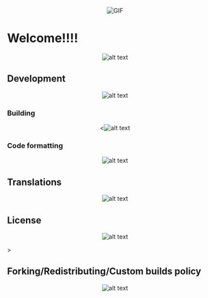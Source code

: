 <p align="center">
  <img src="https://cdn.discordapp.com/attachments/1245131116478992394/1253904620330291271/tumblr_554001fb74ab829d4dd4399aa40fb255_77d0374c_1280.gif" alt="GIF"/>
</p>

Welcome!!!!
=======
<p align="center">
  <img src="https://th.bing.com/th/id/R.9a18cc4a4c0f782d75857b3fa83ac354?rik=04w15GPIW7oHTw&riu=http%3A%2F%2Fi1128.photobucket.com%2Falbums%2Fm497%2Fholleyteatime%2Fbowboarder_lavender.gif&ehk=8ne5mj96B59BDmI1Rnu2RKZCz81GKt8m4yE4G8sh1ZM%3D&risl=&pid=ImgRaw&r=0" alt="alt text" title="image Title" />
</p>
 
## Development
<p align="center">
  <img src="https://th.bing.com/th/id/R.9a18cc4a4c0f782d75857b3fa83ac354?rik=04w15GPIW7oHTw&riu=http%3A%2F%2Fi1128.photobucket.com%2Falbums%2Fm497%2Fholleyteatime%2Fbowboarder_lavender.gif&ehk=8ne5mj96B59BDmI1Rnu2RKZCz81GKt8m4yE4G8sh1ZM%3D&risl=&pid=ImgRaw&r=0" alt="alt text" title="image Title" />
</p>

### Building
<p align="center">
  <<img src="https://th.bing.com/th/id/R.9a18cc4a4c0f782d75857b3fa83ac354?rik=04w15GPIW7oHTw&riu=http%3A%2F%2Fi1128.photobucket.com%2Falbums%2Fm497%2Fholleyteatime%2Fbowboarder_lavender.gif&ehk=8ne5mj96B59BDmI1Rnu2RKZCz81GKt8m4yE4G8sh1ZM%3D&risl=&pid=ImgRaw&r=0" alt="alt text" title="image Title" />
</p>

### Code formatting
<p align="center">
  <img src="https://th.bing.com/th/id/R.9a18cc4a4c0f782d75857b3fa83ac354?rik=04w15GPIW7oHTw&riu=http%3A%2F%2Fi1128.photobucket.com%2Falbums%2Fm497%2Fholleyteatime%2Fbowboarder_lavender.gif&ehk=8ne5mj96B59BDmI1Rnu2RKZCz81GKt8m4yE4G8sh1ZM%3D&risl=&pid=ImgRaw&r=0" alt="alt text" title="image Title" />
</p>

## Translations
<p align="center">
  <img src="https://th.bing.com/th/id/R.9a18cc4a4c0f782d75857b3fa83ac354?rik=04w15GPIW7oHTw&riu=http%3A%2F%2Fi1128.photobucket.com%2Falbums%2Fm497%2Fholleyteatime%2Fbowboarder_lavender.gif&ehk=8ne5mj96B59BDmI1Rnu2RKZCz81GKt8m4yE4G8sh1ZM%3D&risl=&pid=ImgRaw&r=0" alt="alt text" title="image Title" />
</p>

## License
<p align="center">
 <img src="https://th.bing.com/th/id/R.9a18cc4a4c0f782d75857b3fa83ac354?rik=04w15GPIW7oHTw&riu=http%3A%2F%2Fi1128.photobucket.com%2Falbums%2Fm497%2Fholleyteatime%2Fbowboarder_lavender.gif&ehk=8ne5mj96B59BDmI1Rnu2RKZCz81GKt8m4yE4G8sh1ZM%3D&risl=&pid=ImgRaw&r=0" alt="alt text" title="image Title" /> </p>>


## Forking/Redistributing/Custom builds policy
<p align="center">
  <img src="https://th.bing.com/th/id/R.9a18cc4a4c0f782d75857b3fa83ac354?rik=04w15GPIW7oHTw&riu=http%3A%2F%2Fi1128.photobucket.com%2Falbums%2Fm497%2Fholleyteatime%2Fbowboarder_lavender.gif&ehk=8ne5mj96B59BDmI1Rnu2RKZCz81GKt8m4yE4G8sh1ZM%3D&risl=&pid=ImgRaw&r=0" alt="alt text" title="image Title" />
</p>
